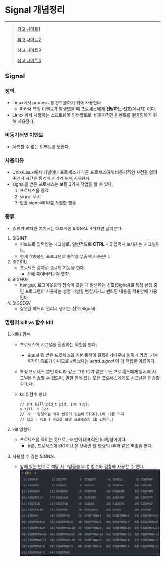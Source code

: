 # Signal 개념정리 

---

>[참고 사이트1](https://minholee93.tistory.com/entry/Linux-Signal)
>
>[참고 사이트2](https://shaeod.tistory.com/463)
>
>[참고 사이트3](https://jhnyang.tistory.com/143)
>
>[참고 사이트4](https://veneas.tistory.com/entry/Linux-%EB%A6%AC%EB%88%85%EC%8A%A4-%EC%8B%9C%EA%B7%B8%EB%84%90-%EB%AA%85%EB%A0%B9%EC%96%B4%ED%94%84%EB%A1%9C%EC%84%B8%EC%8A%A4-%EC%A2%85%EB%A3%8C-kill)

## Signal 

### 정의

- Linux에서 process 를 컨트롤하기 위해 사용한다. 
  - 따라서 특정 이벤트가 발생했을 때 프로세스에게 **전달하는 신호**(메시지) 이다.
- Linux 에서 사용하는 소프트웨어 인터럽트로, 비동기적인 이벤트를 헨들링하기 위해 사용된다. 

### 비동기적인 이벤트

- 예측할 수 없는 이벤트를 뜻한다. 

### 사용이유

- Unix/Linux에서 커널이나 프로세스가 다른 프로세스에게 비동기적인 **사건**을 알려주거나 시간을 동기화 시키기 위해 사용한다. 
- signal을 받은 프로세스는 보통 3가지 작업을 할 수 있다. 
  1. 프로세스를 종료
  2. signal 무시
  3. 받은 signal에 따른 적절한 행동

### 종류

- 종류가 많지만 여기서는 대표적인 SIGNAL 4가지만 살펴본다. 

1. SIGINT
   - 키보드로 입력받는 시그널로, 일반적으로 **CTRL + C** 입력시 보내지는 시그널이다.
   - 현재 작동중인 프로그램의 동작을 멈출때 사용된다. 
2. SIGKILL
   - 프로세스 강제로 종료의 기능을 한다. 
     - 아예 죽여버리는걸 뜻함 
3. SIGHUP
   - hangup, 로그아웃등의 접속이 끊을 때 발생하는 신호(Signal)로 특정 실행 중인 프로그램이 사용하는 설정 파일을 변경시키고 변화된 내용을 적용할때 사용된다. 
4. SIGSEGV
   - 잘못된 메모리 관리시 생기는 신호(Signal)

### 명령어 kill vs 함수 kill

1. kill() 함수 

   - 프로세스에 시그널을 전송하는 역할을 한다. 

     - signal 을 받은 프로세스의 기본 동작이 종료이기때문에 이렇게 명명. 기본 동작이 종료가 아니므로 *kill* 보다는 *send_signal* 이 더 적합한 이름이다.

   - 특정 프로세스 뿐만 아니라 같은 그룹 ID가 같은 모든 프로세스에게 동시에 시그널을 전송할 수 있으며, 권한 안에 있는 모든 프로세스에게도 시그널을 전송할 수 있다.

   - kill() 함수 형태 

     ```shell
     // int kill(pid_t pid, int sig); 
     $ kill -9 123 
     // -9 : 명령어는 각각 번호가 있는데 SIGKILL이 -9를 의미
     // 123 : PID ( 신호를 보낼 프로세스의 ID 값이다.) 
     ```

2. kill 명령어 

   - 프로세스를 죽이는 것으로, -9 번이 대표적인 kill명령어이다. 
     - 물론, 프로세스에 SIGKILL을 보내면 쉘 명령의 kill과 같은 역활을 한다. 

3. 사용할 수 있는 SIGNAL 

   - 앞에 있는 번호로 해당 시그널들을 kill() 함수와 결합해 사용할 수 있다. <img src="./images/kill명령어.png" width="500">



